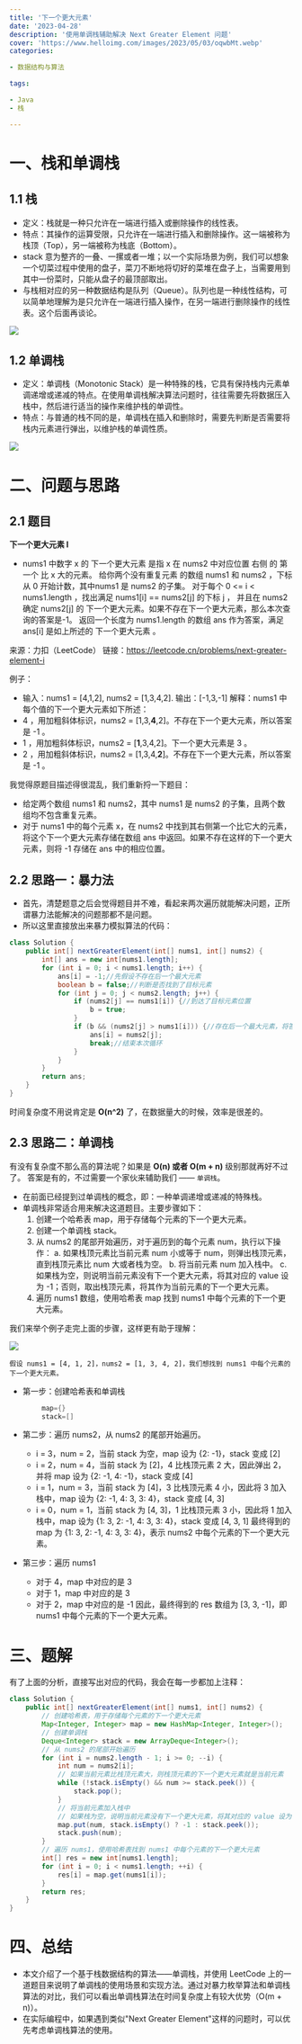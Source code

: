 ```yaml
---
title: '下一个更大元素'
date: '2023-04-28'
description: '使用单调栈辅助解决 Next Greater Element 问题'
cover: 'https://www.helloimg.com/images/2023/05/03/oqwbMt.webp'
categories:

- 数据结构与算法

tags:

- Java
- 栈

---
```


# 一、栈和单调栈

## 1.1 栈

- 定义：栈就是一种只允许在一端进行插入或删除操作的线性表。
- 特点：其操作的运算受限，只允许在一端进行插入和删除操作。这一端被称为栈顶（Top），另一端被称为栈底（Bottom）。
- stack 意为整齐的一叠、一摞或者一堆；以一个实际场景为例，我们可以想象一个切菜过程中使用的盘子，菜刀不断地将切好的菜堆在盘子上，当需要用到其中一份菜时，只能从盘子的最顶部取出。
- 与栈相对应的另一种数据结构是队列（Queue）。队列也是一种线性结构，可以简单地理解为是只允许在一端进行插入操作，在另一端进行删除操作的线性表。这个后面再谈论。

<img src="https://www.helloimg.com/images/2023/04/28/oqXd9T.jpg">

## 1.2 单调栈

- 定义：单调栈（Monotonic Stack）是一种特殊的栈，它具有保持栈内元素单调递增或递减的特点。在使用单调栈解决算法问题时，往往需要先将数据压入栈中，然后进行适当的操作来维护栈的单调性。
- 特点：与普通的栈不同的是，单调栈在插入和删除时，需要先判断是否需要将栈内元素进行弹出，以维护栈的单调性质。

<img src="https://www.helloimg.com/images/2023/07/20/oAWUzt.webp">

# 二、问题与思路

## 2.1 题目

**下一个更大元素 I**

- nums1 中数字 x 的 下一个更大元素 是指 x 在 nums2 中对应位置 右侧 的 第一个 比 x 大的元素。
  给你两个没有重复元素 的数组 nums1 和 nums2 ，下标从 0 开始计数，其中nums1 是 nums2 的子集。
  对于每个 0 <= i < nums1.length ，找出满足 nums1[i] == nums2[j] 的下标 j ，
  并且在 nums2 确定 nums2[j] 的 下一个更大元素。如果不存在下一个更大元素，那么本次查询的答案是-1。
  返回一个长度为 nums1.length 的数组 ans 作为答案，满足 ans[i] 是如上所述的 下一个更大元素 。

来源：力扣（LeetCode）
链接：https://leetcode.cn/problems/next-greater-element-i

例子：

- 输入：nums1 = [4,1,2], nums2 = [1,3,4,2].
  输出：[-1,3,-1]
  解释：nums1 中每个值的下一个更大元素如下所述：
- 4 ，用加粗斜体标识，nums2 = [1,3,**4**,2]。不存在下一个更大元素，所以答案是 -1 。
- 1 ，用加粗斜体标识，nums2 = [**1**,3,4,2]。下一个更大元素是 3 。
- 2 ，用加粗斜体标识，nums2 = [1,3,4,**2**]。不存在下一个更大元素，所以答案是 -1 。

我觉得原题目描述得很混乱，我们重新捋一下题目：

- 给定两个数组 nums1 和 nums2，其中 nums1 是 nums2 的子集，且两个数组均不包含重复元素。
- 对于 nums1 中的每个元素 x，在 nums2 中找到其右侧第一个比它大的元素，将这个下一个更大元素存储在数组 ans 中返回。如果不存在这样的下一个更大元素，则将 -1 存储在 ans 中的相应位置。

## 2.2 思路一：暴力法

- 首先，清楚题意之后会觉得题目并不难，看起来两次遍历就能解决问题，正所谓暴力法能解决的问题那都不是问题。
- 所以这里直接放出来暴力模拟算法的代码：

```java
class Solution {
    public int[] nextGreaterElement(int[] nums1, int[] nums2) {
        int[] ans = new int[nums1.length];
        for (int i = 0; i < nums1.length; i++) {
            ans[i] = -1;//先假设不存在后一个最大元素
            boolean b = false;//判断是否找到了目标元素
            for (int j = 0; j < nums2.length; j++) {
                if (nums2[j] == nums1[i]) {//到达了目标元素位置
                    b = true;
                }
                if (b && (nums2[j] > nums1[i])) {//存在后一个最大元素，将答案数组对应位置赋值
                    ans[i] = nums2[j];
                    break;//结束本次循环
                }
            }
        }
        return ans;
    }
}
```

时间复杂度不用说肯定是 **O(n^2)** 了，在数据量大的时候，效率是很差的。

## 2.3 思路二：单调栈

有没有复杂度不那么高的算法呢？如果是 **O(n) 或者 O(m + n)** 级别那就再好不过了。
答案是有的，不过需要一个家伙来辅助我们 —— `单调栈`。

- 在前面已经提到过单调栈的概念，即：一种单调递增或递减的特殊栈。
- 单调栈非常适合用来解决这道题目。主要步骤如下：
    1. 创建一个哈希表 map，用于存储每个元素的下一个更大元素。
    2. 创建一个单调栈 stack。
    3. 从 nums2 的尾部开始遍历，对于遍历到的每个元素 num，执行以下操作：
       a. 如果栈顶元素比当前元素 num 小或等于 num，则弹出栈顶元素，直到栈顶元素比 num 大或者栈为空。
       b. 将当前元素 num 加入栈中。
       c. 如果栈为空，则说明当前元素没有下一个更大元素，将其对应的 value 设为 -1；否则，取出栈顶元素，将其作为当前元素的下一个更大元素。
    4. 遍历 nums1 数组，使用哈希表 map 找到 nums1 中每个元素的下一个更大元素。

我们来举个例子走完上面的步骤，这样更有助于理解：

<img src="https://www.helloimg.com/images/2023/07/20/oAWk5u.jpg">

`假设 nums1 = [4, 1, 2]，nums2 = [1, 3, 4, 2]，我们想找到 nums1 中每个元素的下一个更大元素。`

- 第一步：创建哈希表和单调栈

```java
        map={}
        stack=[]
```

- 第二步：遍历 nums2，从 nums2 的尾部开始遍历。
    - i = 3，num = 2，当前 stack 为空，map 设为 {2: -1}，stack 变成 [2]
    - i = 2，num = 4，当前 stack 为 [2]，4 比栈顶元素 2 大，因此弹出 2，并将 map 设为 {2: -1, 4: -1}，stack 变成 [4]
    - i = 1，num = 3，当前 stack 为 [4]，3 比栈顶元素 4 小，因此将 3 加入栈中，map 设为 {2: -1, 4: 3, 3: 4}，stack 变成 [4, 3]
    - i = 0，num = 1，当前 stack 为 [4, 3]，1 比栈顶元素 3 小，因此将 1 加入栈中，map 设为 {1: 3, 2: -1, 4: 3, 3: 4}，stack 变成 [4, 3, 1]
      最终得到的 map 为 {1: 3, 2: -1, 4: 3, 3: 4}，表示 nums2 中每个元素的下一个更大元素。

- 第三步：遍历 nums1
    - 对于 4，map 中对应的是 3
    - 对于 1，map 中对应的是 3
    - 对于 2，map 中对应的是 -1
      因此，最终得到的 res 数组为 [3, 3, -1]，即 nums1 中每个元素的下一个更大元素。

# 三、题解

有了上面的分析，直接写出对应的代码，我会在每一步都加上注释：

```java
class Solution {
    public int[] nextGreaterElement(int[] nums1, int[] nums2) {
        // 创建哈希表，用于存储每个元素的下一个更大元素
        Map<Integer, Integer> map = new HashMap<Integer, Integer>();
        // 创建单调栈
        Deque<Integer> stack = new ArrayDeque<Integer>();
        // 从 nums2 的尾部开始遍历
        for (int i = nums2.length - 1; i >= 0; --i) {
            int num = nums2[i];
            // 如果当前元素比栈顶元素大，则栈顶元素的下一个更大元素就是当前元素
            while (!stack.isEmpty() && num >= stack.peek()) {
                stack.pop();
            }
            // 将当前元素加入栈中
            // 如果栈为空，说明当前元素没有下一个更大元素，将其对应的 value 设为 -1
            map.put(num, stack.isEmpty() ? -1 : stack.peek());
            stack.push(num);
        }
        // 遍历 nums1，使用哈希表找到 nums1 中每个元素的下一个更大元素
        int[] res = new int[nums1.length];
        for (int i = 0; i < nums1.length; ++i) {
            res[i] = map.get(nums1[i]);
        }
        return res;
    }
}
```

# 四、总结

- 本文介绍了一个基于栈数据结构的算法——单调栈，并使用 LeetCode 上的一道题目来说明了单调栈的使用场景和实现方法。通过对暴力枚举算法和单调栈算法的对比，我们可以看出单调栈算法在时间复杂度上有较大优势（O(m + n)）。
- 在实际编程中，如果遇到类似"Next Greater Element"这样的问题时，可以优先考虑单调栈算法的使用。